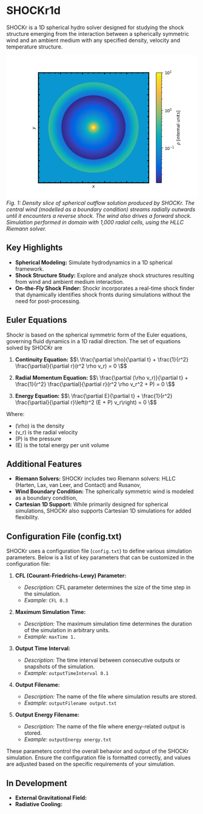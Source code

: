 # SHOCKr1d
SHOCKr is a 1D spherical hydro solver designed for studying the shock structure emerging from the interaction between a spherically symmetric wind and an ambient medium with any specified density, velocity and temperature structure.

![Alt Text](density_slice.png)
<em> Fig. 1: Density slice of spherical outflow solution produced by SHOCKr. The central wind (modelled as a boundary condition) streams radially outwards until it encounters a reverse shock. The wind also drives a forward shock. Simulation performed in domain with 1,000 radial cells, using the HLLC Riemann solver. </em>

## Key Highlights

- **Spherical Modeling:** Simulate hydrodynamics in a 1D spherical framework.
- **Shock Structure Study:** Explore and analyze shock structures resulting from wind and ambient medium interaction.
- **On-the-Fly Shock Finder:** Shockr incorporates a real-time shock finder that dynamically identifies shock fronts during simulations without the need for post-processing.

## Euler Equations
Shockr is based on the spherical symmetric form of the Euler equations, governing fluid dynamics in a 1D radial direction. The set of equations solved by SHOCKr are

1. **Continuity Equation:**
   $$\ \frac{\partial \rho}{\partial t} + \frac{1}{r^2} \frac{\partial}{\partial r}(r^2 \rho v_r) = 0 \$$

2. **Radial Momentum Equation:**
   $$\ \frac{\partial (\rho v_r)}{\partial t} + \frac{1}{r^2} \frac{\partial}{\partial r}(r^2 \rho v_r^2 + P) = 0 \$$

3. **Energy Equation:**
   $$\ \frac{\partial E}{\partial t} + \frac{1}{r^2} \frac{\partial}{\partial r}\left(r^2 (E + P) v_r\right) = 0 \$$

Where:
- \(\rho\) is the density
- \(v_r\) is the radial velocity
- \(P\) is the pressure
- \(E\) is the total energy per unit volume

## Additional Features

- **Riemann Solvers:** SHOCKr includes two Riemann solvers: HLLC (Harten, Lax, van Leer, and Contact) and Rusanov,
- **Wind Boundary Condition:** The spherically symmetric wind is modeled as a boundary condition,
- **Cartesian 1D Support:** While primarily designed for spherical simulations, SHOCKr also supports Cartesian 1D simulations for added flexibility.

## Configuration File (config.txt)
SHOCKr uses a configuration file (`config.txt`) to define various simulation parameters. Below is a list of key parameters that can be customized in the configuration file:

1. **CFL (Courant-Friedrichs-Lewy) Parameter:**
   - *Description:* CFL parameter determines the size of the time step in the simulation.
   - *Example:* `CFL 0.3`

2. **Maximum Simulation Time:**
   - *Description:* The maximum simulation time determines the duration of the simulation in arbitrary units.
   - *Example:* `maxTime 1.`

3. **Output Time Interval:**
   - *Description:* The time interval between consecutive outputs or snapshots of the simulation.
   - *Example:* `outputTimeInterval 0.1`

4. **Output Filename:**
   - *Description:* The name of the file where simulation results are stored.
   - *Example:* `outputFilename output.txt`

5. **Output Energy Filename:**
   - *Description:* The name of the file where energy-related output is stored.
   - *Example:* `outputEnergy energy.txt`

These parameters control the overall behavior and output of the SHOCKr simulation. Ensure the configuration file is formatted correctly, and values are adjusted based on the specific requirements of your simulation.

## In Development

- **External Gravitational Field:** 
- **Radiative Cooling:**
